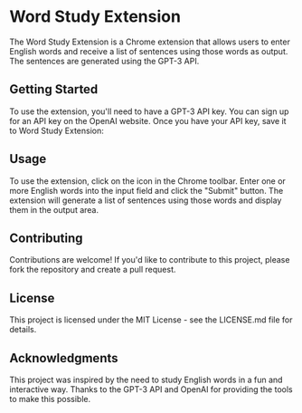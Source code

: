 # Word Study Extension

The Word Study Extension is a Chrome extension that allows users to enter English words and receive a list of sentences using those words as output. The sentences are generated using the GPT-3 API.

## Getting Started

To use the extension, you'll need to have a GPT-3 API key. You can sign up for an API key on the OpenAI website. Once you have your API key, save it to Word Study Extension:

## Usage

To use the extension, click on the icon in the Chrome toolbar. Enter one or more English words into the input field and click the "Submit" button. The extension will generate a list of sentences using those words and display them in the output area.

## Contributing

Contributions are welcome! If you'd like to contribute to this project, please fork the repository and create a pull request.

## License

This project is licensed under the MIT License - see the LICENSE.md file for details.

## Acknowledgments

This project was inspired by the need to study English words in a fun and interactive way. Thanks to the GPT-3 API and OpenAI for providing the tools to make this possible.
